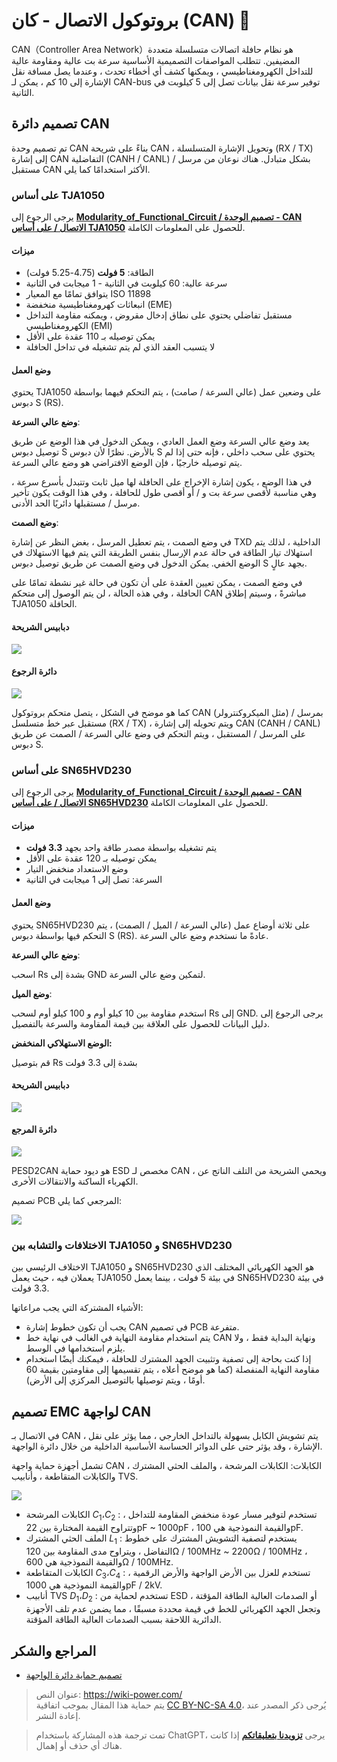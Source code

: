 # بروتوكول الاتصال - كان (CAN) 🚧

CAN（Controller Area Network）هو نظام حافلة اتصالات متسلسلة متعددة المضيفين. تتطلب المواصفات التصميمية الأساسية سرعة بت عالية ومقاومة عالية للتداخل الكهرومغناطيسي ، ويمكنها كشف أي أخطاء تحدث ، وعندما يصل مسافة نقل الإشارة إلى 10 كم ، يمكن لـ CAN-bus توفير سرعة نقل بيانات تصل إلى 5 كيلوبت في الثانية.

## تصميم دائرة CAN

تم تصميم وحدة CAN بناءً على شريحة CAN ، وتحويل الإشارة المتسلسلة (RX / TX) إلى إشارة CAN التفاضلية (CANH / CANL) بشكل متبادل. هناك نوعان من مرسل / مستقبل CAN الأكثر استخدامًا كما يلي.

### على أساس TJA1050

يرجى الرجوع إلى [**Modularity_of_Functional_Circuit / تصميم الوحدة - CAN الاتصال / على أساس TJA1050**](https://github.com/linyuxuanlin/Modularity_of_Functional_Circuit/tree/master/%E6%A8%A1%E5%9D%97%E8%AE%BE%E8%AE%A1-CAN%E9%80%9A%E4%BF%A1/%E5%9F%BA%E4%BA%8ETJA1050) للحصول على المعلومات الكاملة.

#### ميزات

- الطاقة: **5 فولت** (4.75-5.25 فولت)
- سرعة عالية: 60 كيلوبت في الثانية - 1 ميجابت في الثانية
- يتوافق تمامًا مع المعيار ISO 11898
- انبعاثات كهرومغناطيسية منخفضة (EME)
- مستقبل تفاضلي يحتوي على نطاق إدخال مقروض ، ويمكنه مقاومة التداخل الكهرومغناطيسي (EMI)
- يمكن توصيله بـ 110 عقدة على الأقل
- لا يتسبب العقد الذي لم يتم تشغيله في تداخل الحافلة

#### وضع العمل

يحتوي TJA1050 على وضعين عمل (عالي السرعة / صامت) ، يتم التحكم فيهما بواسطة دبوس S (RS).

**وضع عالي السرعة**:

يعد وضع عالي السرعة وضع العمل العادي ، ويمكن الدخول في هذا الوضع عن طريق توصيل دبوس S بالأرض. نظرًا لأن دبوس S يحتوي على سحب داخلي ، فإنه حتى إذا لم يتم توصيله خارجيًا ، فإن الوضع الافتراضي هو وضع عالي السرعة.

في هذا الوضع ، يكون إشارة الإخراج على الحافلة لها ميل ثابت وتتبدل بأسرع سرعة ، وهي مناسبة لأقصى سرعة بت و / أو أقصى طول للحافلة ، وفي هذا الوقت يكون تأخير مرسل / مستقبلها دائريًا الحد الأدنى.

**وضع الصمت**:

في وضع الصمت ، يتم تعطيل المرسل ، بغض النظر عن إشارة TXD الداخلية ، لذلك يتم استهلاك تيار الطاقة في حالة عدم الإرسال بنفس الطريقة التي يتم فيها الاستهلاك في الوضع الخفي. يمكن الدخول في وضع الصمت عن طريق توصيل دبوس S بجهد عالٍ.

في وضع الصمت ، يمكن تعيين العقدة على أن تكون في حالة غير نشطة تمامًا على الحافلة ، وفي هذه الحالة ، لن يتم الوصول إلى متحكم CAN مباشرةً ، وسيتم إطلاق TJA1050 الحافلة.

#### دبابيس الشريحة

![](https://img.wiki-power.com/d/wiki-media/img/20210607102222.png)

#### دائرة الرجوع

![](https://img.wiki-power.com/d/wiki-media/img/20210607115611.png)

كما هو موضح في الشكل ، يتصل متحكم بروتوكول CAN (مثل الميكروكنترولر) بمرسل / مستقبل عبر خط متسلسل (RX / TX) ، ويتم تحويله إلى إشارة CAN (CANH / CANL) على المرسل / المستقبل ، ويتم التحكم في وضع عالي السرعة / الصمت عن طريق دبوس S.

### على أساس SN65HVD230

يرجى الرجوع إلى [**Modularity_of_Functional_Circuit / تصميم الوحدة - CAN الاتصال / على أساس SN65HVD230**](https://github.com/linyuxuanlin/Modularity_of_Functional_Circuit/tree/master/%E6%A8%A1%E5%9D%97%E8%AE%BE%E8%AE%A1-CAN%E9%80%9A%E4%BF%A1/%E5%9F%BA%E4%BA%8ESN65HVD230) للحصول على المعلومات الكاملة.

#### ميزات

- يتم تشغيله بواسطة مصدر طاقة واحد بجهد **3.3 فولت**
- يمكن توصيله بـ 120 عقدة على الأقل
- وضع الاستعداد منخفض التيار
- السرعة: تصل إلى 1 ميجابت في الثانية

#### وضع العمل

يحتوي SN65HVD230 على ثلاثة أوضاع عمل (عالي السرعة / الميل / الصمت) ، يتم التحكم فيها بواسطة دبوس S (RS). عادةً ما نستخدم وضع عالي السرعة.

**وضع عالي السرعة**:

اسحب Rs بشدة إلى GND لتمكين وضع عالي السرعة.

**وضع الميل**:

استخدم مقاومة بين 10 كيلو أوم و 100 كيلو أوم لسحب Rs إلى GND. يرجى الرجوع إلى دليل البيانات للحصول على العلاقة بين قيمة المقاومة والسرعة بالتفصيل.



**الوضع الاستهلاكي المنخفض:**

قم بتوصيل Rs بشدة إلى 3.3 فولت

#### دبابيس الشريحة

![](https://img.wiki-power.com/d/wiki-media/img/20210607155539.png)

#### دائرة المرجع

![](https://img.wiki-power.com/d/wiki-media/img/20210607171051.png)

PESD2CAN هو ديود حماية ESD مخصص لـ CAN ، ويحمي الشريحة من التلف الناتج عن الكهرباء الساكنة والانتقالات الأخرى.

تصميم PCB المرجعي كما يلي:

![](https://img.wiki-power.com/d/wiki-media/img/20210607171427.png)

### الاختلافات والتشابه بين TJA1050 و SN65HVD230

الاختلاف الرئيسي بين TJA1050 و SN65HVD230 هو الجهد الكهربائي المختلف الذي يعملان فيه ، حيث يعمل TJA1050 في بيئة 5 فولت ، بينما يعمل SN65HVD230 في بيئة 3.3 فولت.

الأشياء المشتركة التي يجب مراعاتها:

- يجب أن تكون خطوط إشارة CAN في تصميم PCB متفرعة.
- يتم استخدام مقاومة النهاية في الغالب في نهاية خط CAN ونهاية البداية فقط ، ولا يلزم استخدامها في الوسط.
- إذا كنت بحاجة إلى تصفية وتثبيت الجهد المشترك للحافلة ، فيمكنك أيضًا استخدام مقاومة النهاية المنفصلة (كما هو موضح أعلاه ، يتم تقسيمها إلى مقاومتين بقيمة 60 أومًا ، ويتم توصيلها بالتوصيل المركزي إلى الأرض).

## تصميم EMC لواجهة CAN

في الاتصال بـ CAN ، يتم تشويش الكابل بسهولة بالتداخل الخارجي ، مما يؤثر على نقل الإشارة ، وقد يؤثر حتى على الدوائر الحساسة الأساسية الداخلية من خلال دائرة الواجهة.

تشمل أجهزة حماية واجهة CAN الكابلات: الكابلات المرشحة ، والملف الحثي المشترك ، والكابلات المتقاطعة ، وأنابيب TVS.

![](https://img.wiki-power.com/d/wiki-media/img/20211220134905.png)

- الكابلات المرشحة $C_1،C_2$ : تستخدم لتوفير مسار عودة منخفض المقاومة للتداخل ، وتتراوح القيمة المختارة بين 22pF ~ 1000pF ، والقيمة النموذجية هي 100pF.
- الملف الحثي المشترك $L_1$ : يستخدم لتصفية التشويش المشترك على خطوط التفاضل ، ويتراوح مدى المقاومة بين 120Ω / 100MHz ~ 2200Ω / 100MHz ، والقيمة النموذجية هي 600Ω / 100MHz.
- الكابلات المتقاطعة $C_3،C_4$ : تستخدم للعزل بين الأرض الواجهة والأرض الرقمية ، والقيمة النموذجية هي 1000pF / 2kV.
- أنابيب TVS $D_1،D_2$ : تستخدم لحماية من ESD أو الصدمات العالية الطاقة المؤقتة ، وتجعل الجهد الكهربائي للخط في قيمة محددة مسبقًا ، مما يضمن عدم تلف الأجهزة الدائرية اللاحقة بسبب الصدمات العالية الطاقة المؤقتة.

## المراجع والشكر

- [تصميم حماية دائرة الواجهة](https://blog.csdn.net/weixin_40877615/article/details/94381422)

> عنوان النص: <https://wiki-power.com/>  
> يتم حماية هذا المقال بموجب اتفاقية [CC BY-NC-SA 4.0](https://creativecommons.org/licenses/by/4.0/deed.zh)، يُرجى ذكر المصدر عند إعادة النشر.

> تمت ترجمة هذه المشاركة باستخدام ChatGPT، يرجى [**تزويدنا بتعليقاتكم**](https://github.com/linyuxuanlin/Wiki_MkDocs/issues/new) إذا كانت هناك أي حذف أو إهمال.